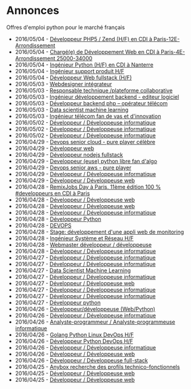 # Annonces

Offres d'emploi python pour le marché français

* 2016/05/04 - [Développeur PHP5 / Zend (H/F) en CDI à Paris-12E-Arrondissement](http://pyjobs.fr/job/1884/developpeur-php5-zend-h-f-en-cdi-a-paris-12e-arrondissement "Développeur PHP5 / Zend (H/F) en CDI à Paris-12E-Arrondissement")
* 2016/05/04 - [Chargé(e) de Développement Web en CDI à Paris-4E-Arrondissement 25000-34000](http://pyjobs.fr/job/1885/charge-e-de-developpement-web-en-cdi-a-paris-4e-arrondissement-25000-34000 "Chargé(e) de Développement Web en CDI à Paris-4E-Arrondissement 25000-34000")
* 2016/05/04 - [Ingénieur Python (H/F) en CDI à Nanterre](http://pyjobs.fr/job/1880/ingenieur-python-h-f-en-cdi-a-nanterre "Ingénieur Python (H/F) en CDI à Nanterre")
* 2016/05/04 - [Ingénieur support produit H/F](http://pyjobs.fr/job/1883/ingenieur-support-produit-h-f "Ingénieur support produit H/F")
* 2016/05/04 - [Développeur Web fullstack (H/F)](http://pyjobs.fr/job/1881/developpeur-web-fullstack-h-f "Développeur Web fullstack (H/F)")
* 2016/05/03 - [Webdesigner intégrateur](http://pyjobs.fr/job/1876/webdesigner-integrateur "Webdesigner intégrateur")
* 2016/05/03 - [Responsable technique /plateforme collaborative](http://pyjobs.fr/job/1878/responsable-technique-plateforme-collaborative "Responsable technique /plateforme collaborative")
* 2016/05/03 - [Ingénieur développement backend - editeur logiciel](http://pyjobs.fr/job/1877/ingenieur-developpement-backend-editeur-logiciel "Ingénieur développement backend - editeur logiciel")
* 2016/05/03 - [Développeur backend php – opérateur télécom](http://pyjobs.fr/job/1873/developpeur-backend-php-operateur-telecom "Développeur backend php – opérateur télécom")
* 2016/05/03 - [Data scientist machine learning](http://pyjobs.fr/job/1875/data-scientist-machine-learning "Data scientist machine learning")
* 2016/05/03 - [Ingénieur télécom fan de vas et d'innovation](http://pyjobs.fr/job/1874/ingenieur-telecom-fan-de-vas-et-dinnovation "Ingénieur télécom fan de vas et d'innovation")
* 2016/05/02 - [Développeur / Développeuse informatique](http://pyjobs.fr/job/1879/developpeur-developpeuse-informatique "Développeur / Développeuse informatique")
* 2016/05/02 - [Développeur / Développeuse informatique](http://pyjobs.fr/job/1872/developpeur-developpeuse-informatique "Développeur / Développeuse informatique")
* 2016/05/02 - [Développeur / Développeuse informatique](http://pyjobs.fr/job/1871/developpeur-developpeuse-informatique "Développeur / Développeuse informatique")
* 2016/04/29 - [Devops senior cloud - pure player célèbre](http://pyjobs.fr/job/1859/devops-senior-cloud-pure-player-celebre "Devops senior cloud - pure player célèbre")
* 2016/04/29 - [Développeur web](http://pyjobs.fr/job/1863/developpeur-web "Développeur web")
* 2016/04/29 - [Développeur nodejs fullstack](http://pyjobs.fr/job/1862/developpeur-nodejs-fullstack "Développeur nodejs fullstack")
* 2016/04/29 - [Developpeur (euse) python libre fan d'algo](http://pyjobs.fr/job/1861/developpeur-euse-python-libre-fan-dalgo "Developpeur (euse) python libre fan d'algo")
* 2016/04/29 - [Devops senior aws - pure player](http://pyjobs.fr/job/1860/devops-senior-aws-pure-player "Devops senior aws - pure player")
* 2016/04/29 - [Développeur / Développeuse informatique](http://pyjobs.fr/job/1865/developpeur-developpeuse-informatique "Développeur / Développeuse informatique")
* 2016/04/29 - [Développeur / Développeuse web](http://pyjobs.fr/job/1864/developpeur-developpeuse-web "Développeur / Développeuse web")
* 2016/04/28 - [RemixJobs Day à Paris, 11ème édition 100 % #developpeurs en CDI à Paris](http://pyjobs.fr/job/1830/remixjobs-day-a-paris-11eme-edition-100-developpeurs-en-cdi-a-paris "RemixJobs Day à Paris, 11ème édition 100 % #developpeurs en CDI à Paris")
* 2016/04/28 - [Développeur / Développeuse web](http://pyjobs.fr/job/1868/developpeur-developpeuse-web "Développeur / Développeuse web")
* 2016/04/28 - [Développeur / Développeuse web](http://pyjobs.fr/job/1866/developpeur-developpeuse-web "Développeur / Développeuse web")
* 2016/04/28 - [Développeur / Développeuse informatique](http://pyjobs.fr/job/1867/developpeur-developpeuse-informatique "Développeur / Développeuse informatique")
* 2016/04/28 - [Développeur Python](http://pyjobs.fr/job/1855/developpeur-python "Développeur Python")
* 2016/04/28 - [DEVOPS](http://pyjobs.fr/job/1850/devops "DEVOPS")
* 2016/04/28 - [Stage: développement d'une appli web de monitoring](http://pyjobs.fr/job/1857/stage-developpement-dune-appli-web-de-monitoring "Stage: développement d'une appli web de monitoring")
* 2016/04/28 - [Ingénieur Système et Réseau H/F](http://pyjobs.fr/job/1851/ingenieur-systeme-et-reseau-h-f "Ingénieur Système et Réseau H/F")
* 2016/04/28 - [Webmaster développeur / développeuse](http://pyjobs.fr/job/1854/webmaster-developpeur-developpeuse "Webmaster développeur / développeuse")
* 2016/04/28 - [Développeur / Développeuse informatique](http://pyjobs.fr/job/1856/developpeur-developpeuse-informatique "Développeur / Développeuse informatique")
* 2016/04/27 - [Développeur / Développeuse informatique](http://pyjobs.fr/job/1869/developpeur-developpeuse-informatique "Développeur / Développeuse informatique")
* 2016/04/27 - [Développeur / Développeuse informatique](http://pyjobs.fr/job/1848/developpeur-developpeuse-informatique "Développeur / Développeuse informatique")
* 2016/04/27 - [Data Scientist Machine Learning](http://pyjobs.fr/job/1846/data-scientist-machine-learning "Data Scientist Machine Learning")
* 2016/04/27 - [Développeur / Développeuse informatique](http://pyjobs.fr/job/1870/developpeur-developpeuse-informatique "Développeur / Développeuse informatique")
* 2016/04/27 - [Développeur / Développeuse web](http://pyjobs.fr/job/1853/developpeur-developpeuse-web "Développeur / Développeuse web")
* 2016/04/27 - [Développeur / Développeuse informatique](http://pyjobs.fr/job/1843/developpeur-developpeuse-informatique "Développeur / Développeuse informatique")
* 2016/04/27 - [Développeur / Développeuse informatique](http://pyjobs.fr/job/1852/developpeur-developpeuse-informatique "Développeur / Développeuse informatique")
* 2016/04/27 - [Développeur python](http://pyjobs.fr/job/1849/developpeur-python "Développeur python")
* 2016/04/26 - [Développeur/développeuse (Web/Python)](http://pyjobs.fr/job/1844/developpeur-developpeuse-web-python "Développeur/développeuse (Web/Python)")
* 2016/04/26 - [Développeur / Développeuse informatique](http://pyjobs.fr/job/1835/developpeur-developpeuse-informatique "Développeur / Développeuse informatique")
* 2016/04/26 - [Analyste-programmeur / Analyste-programmeuse informatique](http://pyjobs.fr/job/1847/analyste-programmeur-analyste-programmeuse-informatique "Analyste-programmeur / Analyste-programmeuse informatique")
* 2016/04/26 - [Golang Python Linux DevOps H/F](http://pyjobs.fr/job/1834/golang-python-linux-devops-h-f "Golang Python Linux DevOps H/F")
* 2016/04/26 - [Développeur Python DevOps H/F](http://pyjobs.fr/job/1833/developpeur-python-devops-h-f "Développeur Python DevOps H/F")
* 2016/04/26 - [Développeur / Développeuse informatique](http://pyjobs.fr/job/1840/developpeur-developpeuse-informatique "Développeur / Développeuse informatique")
* 2016/04/26 - [Développeur / Développeuse web](http://pyjobs.fr/job/1841/developpeur-developpeuse-web "Développeur / Développeuse web")
* 2016/04/26 - [Développeur / Développeuse full-stack](http://pyjobs.fr/job/1839/developpeur-developpeuse-full-stack "Développeur / Développeuse full-stack")
* 2016/04/25 - [Anybox recherche des profils technico-fonctionnels](http://pyjobs.fr/job/1832/anybox-recherche-des-profils-technico-fonctionnels "Anybox recherche des profils technico-fonctionnels")
* 2016/04/25 - [Développeur / Développeuse web](http://pyjobs.fr/job/1858/developpeur-developpeuse-web "Développeur / Développeuse web")
* 2016/04/25 - [Développeur / Développeuse web](http://pyjobs.fr/job/1836/developpeur-developpeuse-web "Développeur / Développeuse web")

